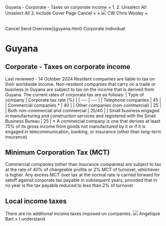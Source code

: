 Guyana - Corporate - Taxes on corporate income
×
1.
2.
Unselect All
Unselect All
3.
Include Cover Page
Cancel
×
×
![](-/media/world-wide-tax-summaries/attachments/global---chris-wooley.ashx%3Frev=ac5e5f3223b34096b1afc2a6009c7320&revision=ac5e5f32-23b3-4096-b1af-c2a6009c7320&hash=859B7ADC84DC2CBEC9760E9E6EE7DE6D0A8BFCDF)
CW
Chris Wooley
×
######
Cancel
Send
Overview](guyana.html)
Corporate
Individual
# Guyana
## Corporate - Taxes on corporate income
Last reviewed - 14 October 2024
Resident companies are liable to tax on their worldwide income. Non-resident companies that carry on a trade or business in Guyana are subject to tax on the income that is derived from Guyana.
The current rates of corporate tax are as follows:
| Type of company | Corporate tax rate (%) |
| --- | --- |
| Telephone companies | 45 |
| Commercial companies \* | 40 |
| Other companies (non-commercial) | 25 |
| Both non-commercial and commercial | 25/40 |
| Small business engaged in manufacturing and construction services and registered with the Small Business Bureau | 25 |
\* A commercial company is one that derives at least 75% of its gross income from goods not manufactured by it or if it is engaged in telecommunication, banking, or insurance (other than long-term insurance).
## Minimum Corporation Tax (MCT)
Commercial companies (other than insurance companies) are subject to tax at the rate of 40% of chargeable profits or 2% MCT of turnover, whichever is higher. Any excess MCT over tax at the normal rate is carried forward for setoff against corporate tax payable in subsequent years, provided that in no year is the tax payable reduced to less than 2% of turnover.
## Local income taxes
There are no additional income taxes imposed on companies.
![](-/media/world-wide-tax-summaries/attachments/guyana---angelique_bart.ashx%3Frev=31401a42c35d4906938adc1f5df1c137&revision=31401a42-c35d-4906-938a-dc1f5df1c137&hash=ED6D08816473ED465A564DCBB8DAA63C99CAC586)
Angelique Bart
×
I understand